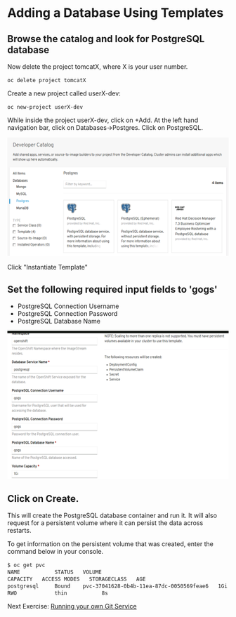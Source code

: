 # Adding a Database Using Templates
## Browse the catalog and look for PostgreSQL database

Now delete the project tomcatX, where X is your user number.

```
oc delete project tomcatX
```

Create a new project called userX-dev:

```
oc new-project userX-dev
```

While inside the project userX-dev, click on +Add. At the left hand navigation bar, click on Databases->Postgres. Click on PostgreSQL.

![Service Catalog](images/service_catalog_4.2.png)

Click "Instantiate Template" 
## Set the following required input fields to 'gogs'
- PostgreSQL Connection Username
- PostgreSQL Connection Password
- PostgreSQL Database Name

![Setting Database Parameters](images/gogs_database_settings_4.2.png)
## Click on Create. 
This will create the PostgreSQL database container and run it. It will also request for a persistent volume where it can persist the data across restarts.

To get information on the persistent volume that was created, enter the command below in your console.

```
$ oc get pvc
NAME           STATUS   VOLUME                                     CAPACITY   ACCESS MODES   STORAGECLASS   AGE
postgresql     Bound    pvc-37041628-0b4b-11ea-87dc-0050569feae6   1Gi        RWO            thin           8s
```

Next Exercise: [Running your own Git Service](03_running_your_own_git_service.md)
